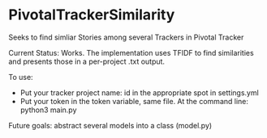 # PivotalTrackerSimilarity
Seeks to find simliar Stories among several Trackers in Pivotal Tracker

Current Status: Works.  The implementation uses TFIDF to find similarities and presents those in a per-project .txt output.

To use:
- Put your tracker project name: id in the appropriate spot in settings.yml
- Put your token in the token variable, same file.
At the command line: python3 main.py

Future goals:  abstract several models into a class (model.py)
